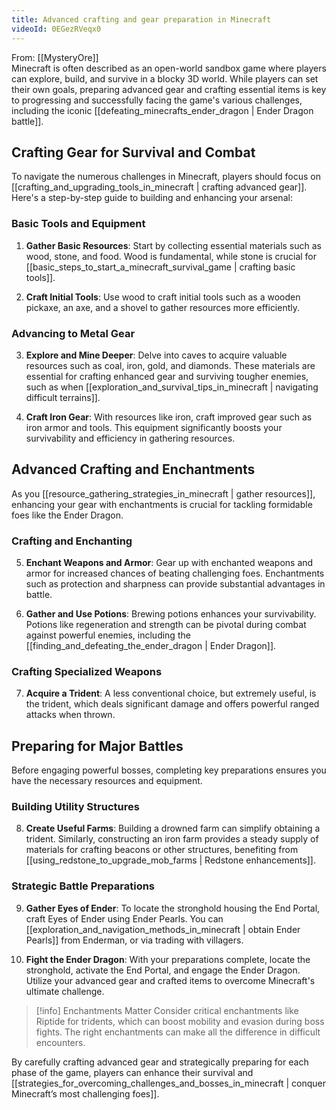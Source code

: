 ```yaml
---
title: Advanced crafting and gear preparation in Minecraft
videoId: 0EGezRVeqx0
---
```


From: [[MysteryOre]] <br/> 
Minecraft is often described as an open-world sandbox game where players can explore, build, and survive in a blocky 3D world. While players can set their own goals, preparing advanced gear and crafting essential items is key to progressing and successfully facing the game's various challenges, including the iconic [[defeating_minecrafts_ender_dragon | Ender Dragon battle]].

## Crafting Gear for Survival and Combat

To navigate the numerous challenges in Minecraft, players should focus on [[crafting_and_upgrading_tools_in_minecraft | crafting advanced gear]]. Here's a step-by-step guide to building and enhancing your arsenal:

### Basic Tools and Equipment

1. **Gather Basic Resources**: Start by collecting essential materials such as wood, stone, and food. Wood is fundamental, while stone is crucial for [[basic_steps_to_start_a_minecraft_survival_game | crafting basic tools]].

2. **Craft Initial Tools**: Use wood to craft initial tools such as a wooden pickaxe, an axe, and a shovel to gather resources more efficiently.

### Advancing to Metal Gear

3. **Explore and Mine Deeper**: Delve into caves to acquire valuable resources such as coal, iron, gold, and diamonds. These materials are essential for crafting enhanced gear and surviving tougher enemies, such as when [[exploration_and_survival_tips_in_minecraft | navigating difficult terrains]].

4. **Craft Iron Gear**: With resources like iron, craft improved gear such as iron armor and tools. This equipment significantly boosts your survivability and efficiency in gathering resources.

## Advanced Crafting and Enchantments

As you [[resource_gathering_strategies_in_minecraft | gather resources]], enhancing your gear with enchantments is crucial for tackling formidable foes like the Ender Dragon.

### Crafting and Enchanting

5. **Enchant Weapons and Armor**: Gear up with enchanted weapons and armor for increased chances of beating challenging foes. Enchantments such as protection and sharpness can provide substantial advantages in battle.

6. **Gather and Use Potions**: Brewing potions enhances your survivability. Potions like regeneration and strength can be pivotal during combat against powerful enemies, including the [[finding_and_defeating_the_ender_dragon | Ender Dragon]].

### Crafting Specialized Weapons

7. **Acquire a Trident**: A less conventional choice, but extremely useful, is the trident, which deals significant damage and offers powerful ranged attacks when thrown.

## Preparing for Major Battles

Before engaging powerful bosses, completing key preparations ensures you have the necessary resources and equipment.

### Building Utility Structures

8. **Create Useful Farms**: Building a drowned farm can simplify obtaining a trident. Similarly, constructing an iron farm provides a steady supply of materials for crafting beacons or other structures, benefiting from [[using_redstone_to_upgrade_mob_farms | Redstone enhancements]].

### Strategic Battle Preparations

9. **Gather Eyes of Ender**: To locate the stronghold housing the End Portal, craft Eyes of Ender using Ender Pearls. You can [[exploration_and_navigation_methods_in_minecraft | obtain Ender Pearls]] from Enderman, or via trading with villagers.

10. **Fight the Ender Dragon**: With your preparations complete, locate the stronghold, activate the End Portal, and engage the Ender Dragon. Utilize your advanced gear and crafted items to overcome Minecraft's ultimate challenge.

> [!info] Enchantments Matter
> Consider critical enchantments like Riptide for tridents, which can boost mobility and evasion during boss fights. The right enchantments can make all the difference in difficult encounters.

By carefully crafting advanced gear and strategically preparing for each phase of the game, players can enhance their survival and [[strategies_for_overcoming_challenges_and_bosses_in_minecraft | conquer Minecraft’s most challenging foes]].